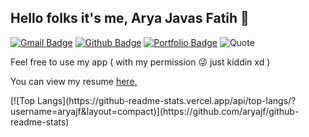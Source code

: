 ## Hello folks it's me, Arya Javas Fatih 👋
[![Gmail Badge](https://img.shields.io/badge/-aryajavasfatih888@gmail.com-c14438?style=flat&logo=Gmail&logoColor=white&link=mailto:aryajavasfatih888@gmail.com)](mailto:aryajavasfatih888@gmail.com) [![Github Badge](https://img.shields.io/badge/-aryajf-grey?style=flat&logo=github&logoColor=white&link=https://github.com/aryajf/)](https://www.github.com/aryajf/) [![Portfolio Badge](https://img.shields.io/badge/portfolio-web-blue?style=flat&link=https://javas.digitalinteraktif.com/)](https://javas.digitalinteraktif.com/)
![Quote](https://camo.githubusercontent.com/4f89632167b7a39fb7f92d4f634da0ce577b0a5c5ceee4578c71d12fc4417c77/68747470733a2f2f6769746875622d726561646d652d71756f7465732e6865726f6b756170702e636f6d2f71756f74653f7468656d653d6461726b)
<p align='left'>Feel free to use my app ( with my permission 😜 just kiddin xd )
<p align='left'> You can view my resume <a href='https://javas.digitalinteraktif.com/pdfdownload ' target=_blank><u>here</u>.</a></p>
[![Top Langs](https://github-readme-stats.vercel.app/api/top-langs/?username=aryajf&layout=compact)](https://github.com/aryajf/github-readme-stats)
